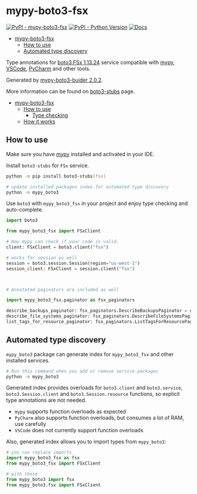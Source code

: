 # mypy-boto3-fsx

[![PyPI - mypy-boto3-fsx](https://img.shields.io/pypi/v/mypy-boto3-fsx.svg?color=blue)](https://pypi.org/project/mypy-boto3-fsx)
[![PyPI - Python Version](https://img.shields.io/pypi/pyversions/mypy-boto3-fsx.svg?color=blue)](https://pypi.org/project/mypy-boto3-fsx)
[![Docs](https://img.shields.io/readthedocs/mypy-boto3-builder.svg?color=blue)](https://mypy-boto3-builder.readthedocs.io/)

- [mypy-boto3-fsx](#mypy-boto3-fsx)
  - [How to use](#how-to-use)
  - [Automated type discovery](#automated-type-discovery)


Type annotations for
[boto3.FSx 1.13.24](https://boto3.amazonaws.com/v1/documentation/api/1.13.24/reference/services/fsx.html#FSx) service
compatible with [mypy](https://github.com/python/mypy), [VSCode](https://code.visualstudio.com/),
[PyCharm](https://www.jetbrains.com/pycharm/) and other tools.

Generated by [mypy-boto3-buider 2.0.2](https://github.com/vemel/mypy_boto3_builder).

More information can be found on [boto3-stubs](https://pypi.org/project/boto3-stubs/) page.

- [mypy-boto3-fsx](#mypy-boto3-fsx)
  - [How to use](#how-to-use)
    - [Type checking](#type-checking)
  - [How it works](#how-it-works)

## How to use

Make sure you have [mypy](https://github.com/python/mypy) installed and activated in your IDE.

Install `boto3-stubs` for `FSx` service.

```bash
python -m pip install boto3-stubs[fsx]

# update installed packages index for automated type discovery
python -m mypy_boto3
```

Use `boto3` with `mypy_boto3_fsx` in your project and enjoy type checking and auto-complete.

```python
import boto3

from mypy_boto3_fsx import FSxClient

# Now mypy can check if your code is valid.
client: FSxClient = boto3.client("fsx")

# works for session as well
session = boto3.session.Session(region="us-west-1")
session_client: FSxClient = session.client("fsx")



# Annotated paginators are included as well

import mypy_boto3_fsx.paginator as fsx_paginators

describe_backups_paginator: fsx_paginators.DescribeBackupsPaginator = client.get_paginator("describe_backups")
describe_file_systems_paginator: fsx_paginators.DescribeFileSystemsPaginator = client.get_paginator("describe_file_systems")
list_tags_for_resource_paginator: fsx_paginators.ListTagsForResourcePaginator = client.get_paginator("list_tags_for_resource")
```

## Automated type discovery

`mypy_boto3` package can generate index for `mypy_boto3_fsx` and other installed services.

```bash
# Run this command when you add or remove service packages
python -m mypy_boto3
```

Generated index provides overloads for `boto3.client` and `boto3.service`,
`boto3.Session.client` and `boto3.Session.resource` functions,
so explicit type annotations are not needed.

- `mypy` supports function overloads as expected
- `PyCharm` also supports function overloads, but consumes a lot of RAM, use carefully
- `VSCode` does not currently support function overloads

Also, generated index allows you to import types from `mypy_boto3`:

```python
# you can replace imports
import mypy_boto3_fsx as fsx
from mypy_boto3_fsx import FSxClient

# with these
from mypy_boto3 import fsx
from mypy_boto3.fsx import FSxClient
```